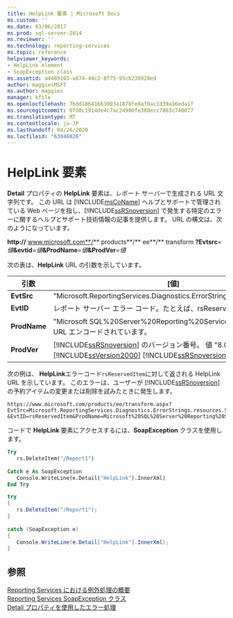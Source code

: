 ```yaml
---
title: HelpLink 要素 | Microsoft Docs
ms.custom: ''
ms.date: 03/06/2017
ms.prod: sql-server-2014
ms.reviewer: ''
ms.technology: reporting-services
ms.topic: reference
helpviewer_keywords:
- HelpLink element
- SoapException class
ms.assetid: a4489103-a874-44c2-8f75-95cb238928ed
author: maggiesMSFT
ms.author: maggies
manager: kfile
ms.openlocfilehash: 7bdd18641663003a1878fe0af0ac1d39a16eda1f
ms.sourcegitcommit: 6fd8c1914de4c7ac24900fe388ecc7883c740077
ms.translationtype: MT
ms.contentlocale: ja-JP
ms.lasthandoff: 04/26/2020
ms.locfileid: "63046026"
---
```

# <a name="helplink-element"></a>HelpLink 要素
  **Detail** プロパティの **HelpLink** 要素は、レポート サーバーで生成される URL 文字列です。 この URL は [!INCLUDE[msCoName](../../../includes/msconame-md.md)] ヘルプとサポートで管理されている Web ページを指し、[!INCLUDE[ssRSnoversion](../../../includes/ssrsnoversion-md.md)] で発生する特定のエラーに関するヘルプとサポート技術情報の記事を提供します。 URL の構文は、次のようになっています。  
  
 **http://** www.microsoft.com**/** products**/** ee**/** transform **?Evtsrc**=_値_**&evtid**=_値_**&ProdName**=_値_**&ProdVer**=_値_  
  
 次の表は、**HelpLink** URL の引数を示しています。  
  
|引数|[値]|  
|--------------|-----------|  
|**EvtSrc**|"Microsoft.ReportingServices.Diagnostics.ErrorStrings.resources.Strings"|  
|**EvtID**|レポート サーバー エラー コード。たとえば、rsReservedItem。|  
|**ProdName**|"Microsoft SQL%20Server%20Reporting%20Services"。 製品名の値は URL エンコードされています。|  
|**ProdVer**|[!INCLUDE[ssRSnoversion](../../../includes/ssrsnoversion-md.md)] のバージョン番号。 値 "8.00" はを示し[!INCLUDE[ssVersion2000](../../../includes/ssversion2000-md.md)] [!INCLUDE[ssRSnoversion](../../../includes/ssrsnoversion-md.md)]ます。|  
  
 次の例は、 **HelpLink**エラーコード`rsReservedItem`に対して返される HelpLink URL を示しています。 このエラーは、ユーザーが [!INCLUDE[ssRSnoversion](../../../includes/ssrsnoversion-md.md)] の予約アイテムの変更または削除を試みたときに発生します。  
  
```  
https://www.microsoft.com/products/ee/transform.aspx?  
EvtSrc=Microsoft.ReportingServices.Diagnostics.ErrorStrings.resources.Strings  
&EvtID=rsReservedItem&ProdName=Microsoft%20SQL%20Server%20Reporting%20Services&ProdVer=8.00  
```  
  
 コードで **HelpLink** 要素にアクセスするには、**SoapException** クラスを使用します。  
  
```vb  
Try  
   rs.DeleteItem("/Report1")  
  
Catch e As SoapException  
   Console.WriteLine(e.Detail("HelpLink").InnerXml)  
End Try  
```  
  
```csharp  
try  
{  
   rs.DeleteItem("/Report1");  
}  
  
catch (SoapException e)  
{  
   Console.WriteLine(e.Detail["HelpLink"].InnerXml);  
}  
```  
  
## <a name="see-also"></a>参照  
 [Reporting Services における例外処理の概要](../introducing-exception-handling-in-reporting-services.md)   
 [Reporting Services SoapException クラス](reporting-services-soapexception-class.md)   
 [Detail プロパティを使用したエラー処理](../best-practices/using-the-detail-property-to-handle-specific-errors.md)  
  
  
